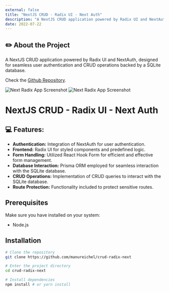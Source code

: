 ```yaml
---
external: false
title: "NextJS CRUD - Radix UI - Next Auth"
description: "A NextJS CRUD application powered by Radix UI and NextAuth, designed for seamless user authentication, efficient frontend styling with Radix UI components, and robust CRUD operations backed by a SQLite database."
date: 2022-07-22
---
```


## ✏️ About the Project

A NextJS CRUD application powered by Radix UI and NextAuth, designed for seamless user authentication and CRUD operations backed by a SQLite database.

Check the [Github Repository](https://github.com/manureichel/crud-radix-next).

![Next Radix App Screenshot](https://manuelreichel.com.ar/projectsfiles/next-auth-2.png)
![Next Radix App Screenshot](https://manuelreichel.com.ar/projectsfiles/next-auth-1.png)

# NextJS CRUD - Radix UI - Next Auth

## 💻 Features:

- **Authentication:** Integration of NextAuth for user authentication.
- **Frontend:** Radix UI for styled components and predefined logic.
- **Form Handling:** Utilized React Hook Form for efficient and effective form management.
- **Database Interaction:** Prisma ORM employed for seamless interaction with the SQLite database.
- **CRUD Operations:** Implementation of CRUD queries to interact with the SQLite database.
- **Route Protection:** Functionality included to protect sensitive routes.

## Prerequisites

Make sure you have installed on your system:

- Node.js

## Installation

```bash
# Clone the repository
git clone https://github.com/manureichel/crud-radix-next

# Enter the project directory
cd crud-radix-next

# Install dependencies
npm install # or yarn install
```
